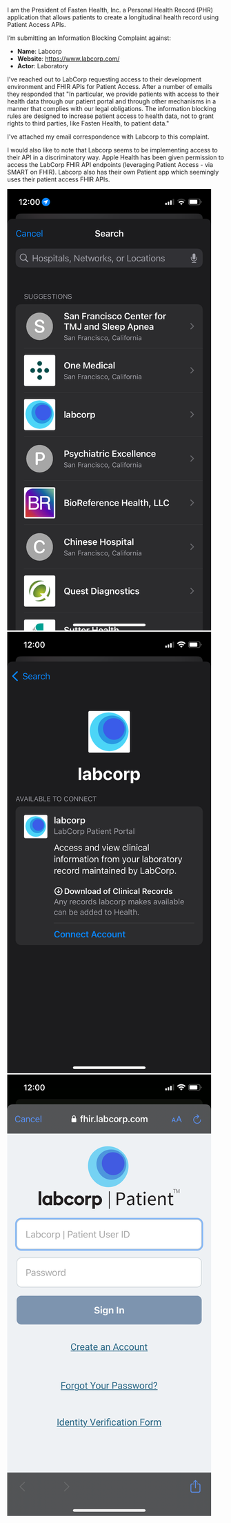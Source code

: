 I am the President of Fasten Health, Inc. a Personal Health Record (PHR) application that allows patients to create a longitudinal health record using Patient Access APIs.

I’m submitting an Information Blocking Complaint against:

- **Name**: Labcorp
- **Website**: https://www.labcorp.com/
- **Actor**: Laboratory

I've reached out to LabCorp requesting access to their development environment and FHIR APIs for Patient Access. After a number of emails they responded that "In particular, we provide patients with access to their health data through our patient portal and through other mechanisms in a manner that complies with our legal obligations. The information blocking rules are designed to increase patient access to health data, not to grant rights to third parties, like Fasten Health, to patient data."

I've attached my email correspondence with Labcorp to this complaint.

I would also like to note that Labcorp seems to be implementing access to their API in a discriminatory way. Apple Health has been given permission to access the LabCorp FHIR API endpoints (leveraging Patient Access - via SMART on FHIR). Labcorp also has their own Patient app which seemingly uses their patient access FHIR APIs. 

![](./media/IB-2820/IMG_7061.PNG)
![](./media/IB-2820/IMG_7062.PNG)
![](./media/IB-2820/IMG_7063.PNG)
